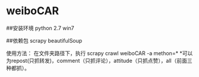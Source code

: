 # weiboCAR


##安装环境
python 2.7
win7

##依赖包
scrapy
beautifulSoup

使用方法：
在文件夹路径下，执行 scrapy crawl weiboCAR -a methon=*
*可以为repost(只抓转发)，comment（只抓评论），attitude（只抓点赞），all（前面三种都抓）。
